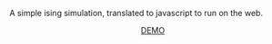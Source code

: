 A simple ising simulation, translated to javascript to run on the web.

<center><a href="http://mgn2109.github.io/ising.js">DEMO</a></center>
